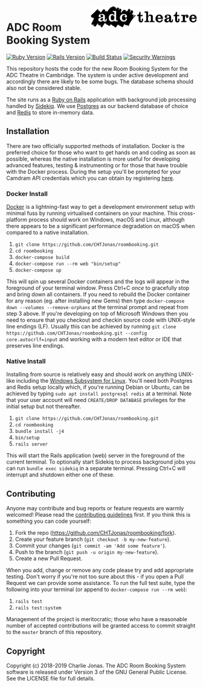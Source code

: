 <img width="280" align="right" src="https://raw.githubusercontent.com/CHTJonas/roombooking/master/public/logo-long-black.svg?sanitize=true">

# ADC Room Booking System

[![Ruby Version](https://img.shields.io/badge/Ruby-v2.6.3-brightgreen.svg)](https://www.ruby-lang.org/en/)
[![Rails Version](https://img.shields.io/badge/Rails-v5.2.3-brightgreen.svg)](http://rubyonrails.org/)
[![Build Status](https://travis-ci.org/CHTJonas/roombooking.svg?branch=master)](https://travis-ci.org/CHTJonas/roombooking)
[![Security Warnings](https://hakiri.io/github/CHTJonas/roombooking/master.svg)](https://hakiri.io/github/CHTJonas/roombooking/master)

This repository hosts the code for the new Room Booking System for the ADC Theatre in Cambridge.
The system is under active development and accordingly there are likely to be some bugs.
The database schema should also not be considered stable.

The site runs as a [Ruby on Rails](https://rubyonrails.org/) application with background job processing handled by [Sidekiq](https://sidekiq.org/).
We use [Postgres](https://www.postgresql.org/) as our backend database of choice and [Redis](https://redis.io/) to store in-memory data.

## Installation
There are two officially supported methods of installation.
Docker is the preferred choice for those who want to get hands on and coding as soon as possible,
whereas the native installation is more useful for developing advanced features, testing & instrumenting or for those that have trouble with the Docker process.
During the setup you'll be prompted for your Camdram API credentials which you can obtain by registering [here](https://www.camdram.net/api/apps/new).

### Docker Install
[Docker](https://www.docker.com/get-started) is a lightning-fast way to get a development environment setup with minimal fuss by running virtualised containers on your machine.
This cross-platform process should work on Windows, macOS and Linux, although there appears to be a significant performance degradation on macOS when compared to a native installation.
1. `git clone https://github.com/CHTJonas/roombooking.git`
2. `cd roombooking`
3. `docker-compose build`
4. `docker-compose run --rm web "bin/setup"`
5. `docker-compose up`

This will spin up several Docker containers and the logs will appear in the foreground of your terminal window.
Press Ctrl+C *once* to gracefully stop and bring down all containers.
If you need to rebuild the Docker container for any reason (eg. after installing new Gems) then type `docker-compose down --volumes --remove-orphans` at the terminal prompt and repeat from step 3 above.
If you're developing on top of Microsoft Windows then you need to ensure that you checkout and checkin source code with UNIX-style line endings (LF).
Usually this can be achieved by running `git clone https://github.com/CHTJonas/roombooking.git --config core.autocrlf=input` and working with a modern text editor or IDE that preserves line endings.

### Native Install
Installing from source is relatively easy and should work on anything UNIX-like including the [Windows Subsystem for Linux](https://docs.microsoft.com/en-us/windows/wsl/install-win10).
You'll need both Postgres and Redis setup locally which, if you're running Debian or Ubuntu, can be achieved by typing `sudo apt install postgresql redis` at a terminal.
Note that your user account will need `CREATE/DROP DATABASE` privileges for the initial setup but not thereafter.
1. `git clone https://github.com/CHTJonas/roombooking.git`
2. `cd roombooking`
3. `bundle install -j4`
4. `bin/setup`
5. `rails server`

This will start the Rails application (web) server in the foreground of the current terminal.
To optionally start Sidekiq to process background jobs you can run `bundle exec sidekiq` in a separate terminal.
Pressing Ctrl+C will interrupt and shutdown either one of these.

## Contributing
Anyone may contribute and bug reports or feature requests are warmly welcomed!
Please read the [contributing guidelines](https://github.com/CHTJonas/roombooking/blob/master/CONTRIBUTING.md) first.
If you think this is something you can code yourself:
1. Fork the repo (https://github.com/CHTJonas/roombooking/fork).
2. Create your feature branch (`git checkout -b my-new-feature`).
3. Commit your changes (`git commit -am 'Add some feature'`).
4. Push to the branch (`git push -u origin my-new-feature`).
5. Create a new Pull Request.

When you add, change or remove any code please try and add appropriate testing.
Don't worry if you're not too sure about this - if you open a Pull Request we can provide some assistance.
To run the full test suite, type the following into your terminal (or append to `docker-compose run --rm web`):
1. `rails test`
2. `rails test:system`

Management of the project is meritocratic; those who have a reasonable number of accepted contributions will be granted access to commit straight to the `master` branch of this repository.

## Copyright
Copyright (c) 2018-2019 Charlie Jonas.
The ADC Room Booking System software is released under Version 3 of the GNU General Public License.
See the LICENSE file for full details.
